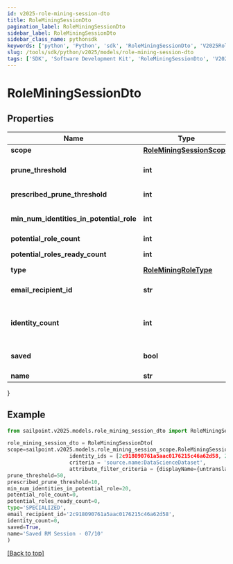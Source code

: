 ```yaml
---
id: v2025-role-mining-session-dto
title: RoleMiningSessionDto
pagination_label: RoleMiningSessionDto
sidebar_label: RoleMiningSessionDto
sidebar_class_name: pythonsdk
keywords: ['python', 'Python', 'sdk', 'RoleMiningSessionDto', 'V2025RoleMiningSessionDto'] 
slug: /tools/sdk/python/v2025/models/role-mining-session-dto
tags: ['SDK', 'Software Development Kit', 'RoleMiningSessionDto', 'V2025RoleMiningSessionDto']
---
```


# RoleMiningSessionDto


## Properties

Name | Type | Description | Notes
------------ | ------------- | ------------- | -------------
**scope** | [**RoleMiningSessionScope**](role-mining-session-scope) |  | [optional] 
**prune_threshold** | **int** | The prune threshold to be used or null to calculate prescribedPruneThreshold | [optional] 
**prescribed_prune_threshold** | **int** | The calculated prescribedPruneThreshold | [optional] 
**min_num_identities_in_potential_role** | **int** | Minimum number of identities in a potential role | [optional] 
**potential_role_count** | **int** | Number of potential roles | [optional] 
**potential_roles_ready_count** | **int** | Number of potential roles ready | [optional] 
**type** | [**RoleMiningRoleType**](role-mining-role-type) |  | [optional] 
**email_recipient_id** | **str** | The id of the user who will receive an email about the role mining session | [optional] 
**identity_count** | **int** | Number of identities in the population which meet the search criteria or identity list provided | [optional] 
**saved** | **bool** | The session's saved status | [optional] [default to False]
**name** | **str** | The session's saved name | [optional] 
}

## Example

```python
from sailpoint.v2025.models.role_mining_session_dto import RoleMiningSessionDto

role_mining_session_dto = RoleMiningSessionDto(
scope=sailpoint.v2025.models.role_mining_session_scope.RoleMiningSessionScope(
                    identity_ids = [2c918090761a5aac0176215c46a62d58, 2c918090761a5aac01722015c46a62d42], 
                    criteria = 'source.name:DataScienceDataset', 
                    attribute_filter_criteria = {displayName={untranslated=Location: Miami}, ariaLabel={untranslated=Location: Miami}, data={displayName={translateKey=IDN.IDENTITY_ATTRIBUTES.LOCATION}, name=location, operator=EQUALS, values=[Miami]}}, ),
prune_threshold=50,
prescribed_prune_threshold=10,
min_num_identities_in_potential_role=20,
potential_role_count=0,
potential_roles_ready_count=0,
type='SPECIALIZED',
email_recipient_id='2c918090761a5aac0176215c46a62d58',
identity_count=0,
saved=True,
name='Saved RM Session - 07/10'
)

```
[[Back to top]](#) 

